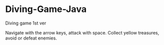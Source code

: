# Diving-Game-Java
Diving game 1st ver

Navigate with the arrow keys, attack with space. Collect yellow treasures, avoid or defeat enemies.
